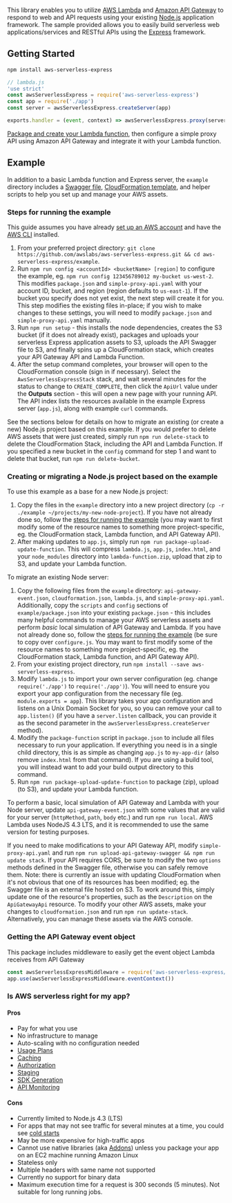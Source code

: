 This library enables you to utilize [AWS Lambda](https://aws.amazon.com/lambda/) and [Amazon API Gateway](https://aws.amazon.com/api-gateway/) to respond to web and API requests using your existing [Node.js](https://nodejs.org/) application framework. The sample provided allows you to easily build serverless web applications/services and RESTful APIs using the [Express](https://expressjs.com/) framework.

## Getting Started

```bash
npm install aws-serverless-express
```

```js
// lambda.js
'use strict'
const awsServerlessExpress = require('aws-serverless-express')
const app = require('./app')
const server = awsServerlessExpress.createServer(app)

exports.handler = (event, context) => awsServerlessExpress.proxy(server, event, context)
```

[Package and create your Lambda function](http://docs.aws.amazon.com/lambda/latest/dg/nodejs-create-deployment-pkg.html), then configure a simple proxy API using Amazon API Gateway and integrate it with your Lambda function.

## Example

In addition to a basic Lambda function and Express server, the `example` directory includes a [Swagger file](http://swagger.io/specification/), [CloudFormation template](https://aws.amazon.com/cloudformation/aws-cloudformation-templates/), and helper scripts to help you set up and manage your AWS assets.

### Steps for running the example
This guide assumes you have already [set up an AWS account](http://docs.aws.amazon.com/AmazonSimpleDB/latest/DeveloperGuide/AboutAWSAccounts.html) and have the [AWS CLI](https://aws.amazon.com/cli/) installed.

1. From your preferred project directory: `git clone https://github.com/awslabs/aws-serverless-express.git && cd aws-serverless-express/example`.
2. Run `npm run config <accountId> <bucketName> [region]` to configure the example, eg. `npm run config 123456789012 my-bucket us-west-2`. This modifies `package.json` and  `simple-proxy-api.yaml` with your account ID, bucket, and region (region defaults to `us-east-1`). If the bucket you specify does not yet exist, the next step will create it for you. This step modifies the existing files in-place; if you wish to make changes to these settings, you will need to modify `package.json` and `simple-proxy-api.yaml` manually.
3. Run `npm run setup` - this installs the node dependencies, creates the S3 bucket (if it does not already exist), packages and uploads your serverless Express application assets to S3, uploads the API Swagger file to S3, and finally spins up a CloudFormation stack, which creates your API Gateway API and Lambda Function.
4. After the setup command completes, your browser will open to the CloudFormation console (sign in if necessary). Select the `AwsServerlessExpressStack` stack, and wait several minutes for the status to change to `CREATE_COMPLETE`, then click the `ApiUrl` value under the __Outputs__ section - this will open a new page with your running API. The API index lists the resources available in the example Express server (`app.js`), along with example `curl` commands.

See the sections below for details on how to migrate an existing (or create a new) Node.js project based on this example. If you would prefer to delete AWS assets that were just created, simply run `npm run delete-stack` to delete the CloudFormation Stack, including the API and Lambda Function. If you specified a new bucket in the `config` command for step 1 and want to delete that bucket, run `npm run delete-bucket`.

### Creating or migrating a Node.js project based on the example

To use this example as a base for a new Node.js project:

1. Copy the files in the `example` directory into a new project directory (`cp -r ./example ~/projects/my-new-node-project`). If you have not already done so, follow the [steps for running the example](#steps-for-running-the-example) (you may want to first modify some of the resource names to something more project-specific, eg. the CloudFormation stack, Lambda function, and API Gateway API).
2. After making updates to `app.js`, simply run `npm run package-upload-update-function`. This will compress `lambda.js`, `app.js`, `index.html`, and your `node_modules` directory into `lambda-function.zip`, upload that zip to S3, and update your Lambda function.

To migrate an existing Node server:

1. Copy the following files from the `example` directory: `api-gateway-event.json`, `cloudformation.json`, `lambda.js`, and `simple-proxy-api.yaml`. Additionally, copy the `scripts` and `config` sections of `example/package.json` into your existing `package.json` - this includes many helpful commands to manage your AWS serverless assets and perform _basic_ local simulation of API Gateway and Lambda. If you have not already done so, follow the [steps for running the example](#steps-for-running-the-example) (be sure to copy over `configure.js`. You may want to first modify some of the resource names to something more project-specific, eg. the CloudFormation stack, Lambda function, and API Gateway API).
2. From your existing project directory, run `npm install --save aws-serverless-express`.
3. Modify `lambda.js` to import your own server configuration (eg. change `require('./app')` to `require('./app')`). You will need to ensure you export your app configuration from the necessary file (eg. `module.exports = app`). This library takes your app configuration and listens on a Unix Domain Socket for you, so you can remove your call to `app.listen()` (if you have a `server.listen` callback, you can provide it as the second parameter in the `awsServerlessExpress.createServer` method).
4. Modify the `package-function` script in `package.json` to include all files necessary to run your application. If everything you need is in a single child directory, this is as simple as changing `app.js` to `my-app-dir` (also remove `index.html` from that command). If you are using a build tool, you will instead want to add your build output directory to this command.
5. Run `npm run package-upload-update-function` to package (zip), upload (to S3), and update your Lambda function.

To perform a basic, local simulation of API Gateway and Lambda with your Node server, update `api-gateway-event.json` with some values that are valid for your server (`httpMethod`, `path`, `body` etc.) and run `npm run local`. AWS Lambda uses NodeJS 4.3 LTS, and it is recommended to use the same version for testing purposes.

If you need to make modifications to your API Gateway API, modify `simple-proxy-api.yaml` and run `npm run upload-api-gateway-swagger && npm run update stack`. If your API requires CORS, be sure to modify the two `options` methods defined in the Swagger file, otherwise you can safely remove them. Note: there is currently an issue with updating CloudFormation when it's not obvious that one of its resources has been modified; eg. the Swagger file is an external file hosted on S3. To work around this, simply update one of the resource's properties, such as the `Description` on the `ApiGatewayApi` resource. To modify your other AWS assets, make your changes to `cloudformation.json` and run `npm run update-stack`. Alternatively, you can manage these assets via the AWS console.

### Getting the API Gateway event object
This package includes middleware to easily get the event object Lambda receives from API Gateway

```js
const awsServerlessExpressMiddleware = require('aws-serverless-express/middleware')
app.use(awsServerlessExpressMiddleware.eventContext())
```

### Is AWS serverless right for my app?

#### Pros

 - Pay for what you use
 - No infrastructure to manage
 - Auto-scaling with no configuration needed
 - [Usage Plans](http://docs.aws.amazon.com/apigateway/latest/developerguide/api-gateway-api-usage-plans.html)
 - [Caching](http://docs.aws.amazon.com/apigateway/latest/developerguide/api-gateway-caching.html)
 - [Authorization](http://docs.aws.amazon.com/apigateway/latest/developerguide/apigateway-control-access-to-api.html)
 - [Staging](http://docs.aws.amazon.com/apigateway/latest/developerguide/how-to-deploy-api.html)
 - [SDK Generation](http://docs.aws.amazon.com/apigateway/latest/developerguide/how-to-generate-sdk.html)
 - [API Monitoring](http://docs.aws.amazon.com/apigateway/latest/developerguide/monitoring-cloudwatch.html)

#### Cons

 - Currently limited to Node.js 4.3 (LTS)
 - For apps that may not see traffic for several minutes at a time, you could see [cold starts](https://aws.amazon.com/blogs/compute/container-reuse-in-lambda/)
 - May be more expensive for high-traffic apps
 - Cannot use native libraries (aka [Addons](https://nodejs.org/api/addons.html)) unless you package your app on an EC2 machine running Amazon Linux
 - Stateless only
 - Multiple headers with same name not supported
 - Currently no support for binary data
 - Maximum execution time for a request is 300 seconds (5 minutes). Not suitable for long running jobs. 
